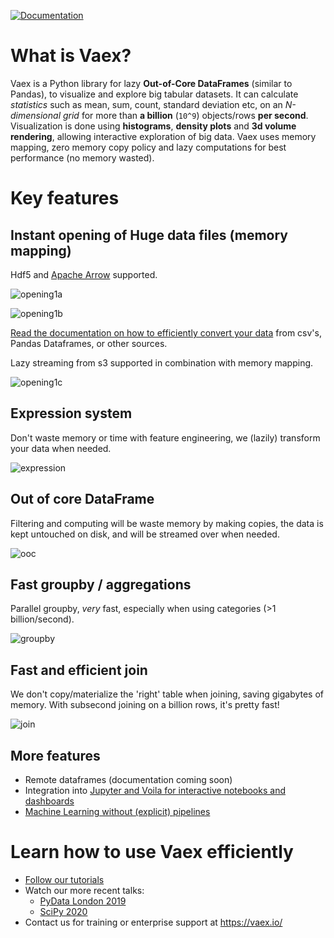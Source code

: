 
[![Documentation](https://readthedocs.org/projects/vaex/badge/?version=latest)](https://docs.vaex.io)

# What is Vaex?

Vaex is a Python library for lazy **Out-of-Core DataFrames** (similar to
Pandas), to visualize and explore big tabular datasets. It can calculate
*statistics* such as mean, sum, count, standard deviation etc, on an
*N-dimensional grid* for more than **a billion** (`10^9`) objects/rows
**per second**. Visualization is done using **histograms**, **density
plots** and **3d volume rendering**, allowing interactive exploration of
big data. Vaex uses memory mapping, zero memory copy policy and lazy
computations for best performance (no memory wasted).

# Key features
## Instant opening of Huge data files (memory mapping)
Hdf5 and [Apache Arrow](https://arrow.apache.org/) supported. 

![opening1a](https://user-images.githubusercontent.com/1765949/82818563-31c1e200-9e9f-11ea-9ee0-0a8c1994cdc9.png)


![opening1b](https://user-images.githubusercontent.com/1765949/82820352-49e73080-9ea2-11ea-9153-d73aa399d329.png)

[Read the documentation on how to efficiently convert your data](https://docs.vaex.io/en/latest/example_io.html) from csv's, Pandas Dataframes, or other sources.


Lazy streaming from s3 supported in combination with memory mapping.

![opening1c](https://user-images.githubusercontent.com/1765949/82820516-a21e3280-9ea2-11ea-948b-07df26c4b5d3.png)


## Expression system
Don't waste memory or time with feature engineering, we (lazily) transform your data when needed.


![expression](https://user-images.githubusercontent.com/1765949/82818733-70f03300-9e9f-11ea-80b0-ab28e7950b5c.png)



## Out of core DataFrame
Filtering and computing will be waste memory by making copies, the data is kept untouched on disk, and will be streamed over when needed.


![ooc](https://user-images.githubusercontent.com/1765949/82818769-7f3e4f00-9e9f-11ea-8be9-890f941f855d.png)

## Fast groupby / aggregations
Parallel groupby, *very* fast, especially when using categories (>1 billion/second).


![groupby](https://user-images.githubusercontent.com/1765949/82818807-97ae6980-9e9f-11ea-8820-41dd4441057a.png)


## Fast and efficient join
We don't copy/materialize the 'right' table when joining, saving gigabytes of memory. With subsecond joining on a billion rows, it's pretty fast!

![join](https://user-images.githubusercontent.com/1765949/82818840-a268fe80-9e9f-11ea-8ba2-6a6d52c4af88.png)

## More features

 * Remote dataframes (documentation coming soon)
 * Integration into [Jupyter and Voila for interactive notebooks and dashboards](https://vaex.readthedocs.io/en/latest/tutorial_jupyter.html)
 * [Machine Learning without (explicit) pipelines](https://vaex.readthedocs.io/en/latest/tutorial_ml.html)


# Learn how to use Vaex efficiently
 * [Follow our tutorials](https://docs.vaex.io/en/latest/tutorials.html)
 * Watch our more recent talks:
   * [PyData London 2019](https://www.youtube.com/watch?v=2Tt0i823-ec)
   * [SciPy 2020](https://www.youtube.com/watch?v=ELtjRdPT8is)
 * Contact us for training or enterprise support at https://vaex.io/

